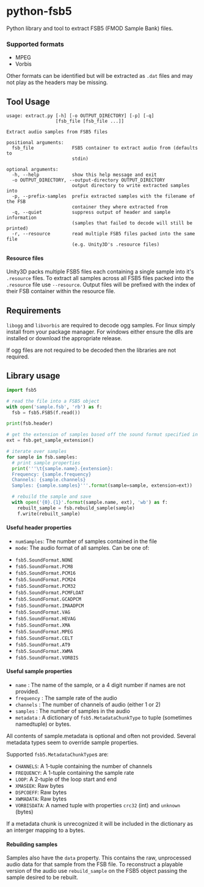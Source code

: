 # python-fsb5
Python library and tool to extract FSB5 (FMOD Sample Bank) files.

### Supported formats

- MPEG
- Vorbis

Other formats can be identified but will be extracted as `.dat` files and may not play as the headers may be missing.

## Tool Usage

```
usage: extract.py [-h] [-o OUTPUT_DIRECTORY] [-p] [-q]
                  [fsb_file [fsb_file ...]]

Extract audio samples from FSB5 files

positional arguments:
  fsb_file              FSB5 container to extract audio from (defaults to
                        stdin)

optional arguments:
  -h, --help            show this help message and exit
  -o OUTPUT_DIRECTORY, --output-directory OUTPUT_DIRECTORY
                        output directory to write extracted samples into
  -p, --prefix-samples  prefix extracted samples with the filename of the FSB
                        container they where extracted from
  -q, --quiet           suppress output of header and sample information
                        (samples that failed to decode will still be printed)
  -r, --resource        read multiple FSB5 files packed into the same file
                        (e.g. Unity3D's .resource files)
 ```

#### Resource files
Unity3D packs multiple FSB5 files each containing a single sample into it's `.resource` files.
To extract all samples across all FSB5 files packed into the `.resource` file use `--resource`.
Output files will be prefixed with the index of their FSB container within the resource file.

## Requirements

`libogg` and `libvorbis` are required to decode ogg samples. For linux simply install from your package manager. For windows either ensure the dlls are installed or download the appropriate release.

If ogg files are not required to be decoded then the libraries are not required.

## Library usage

```python
import fsb5

# read the file into a FSB5 object
with open('sample.fsb', 'rb') as f:
  fsb = fsb5.FSB5(f.read())

print(fsb.header)

# get the extension of samples based off the sound format specified in the header
ext = fsb.get_sample_extension()

# iterate over samples
for sample in fsb.samples:
  # print sample properties
  print('''\t{sample.name}.{extension}:
  Frequency: {sample.frequency}
  Channels: {sample.channels}
  Samples: {sample.samples}'''.format(sample=sample, extension=ext))

  # rebuild the sample and save
  with open('{0}.{1}'.format(sample.name, ext), 'wb') as f:
    rebuilt_sample = fsb.rebuild_sample(sample)
    f.write(rebuilt_sample)
```

#### Useful header properties

- `numSamples`: The number of samples contained in the file
- `mode`: The audio format of all samples. Can be one of:
 * `fsb5.SoundFormat.NONE`
 * `fsb5.SoundFormat.PCM8`
 * `fsb5.SoundFormat.PCM16`
 * `fsb5.SoundFormat.PCM24`
 * `fsb5.SoundFormat.PCM32`
 * `fsb5.SoundFormat.PCMFLOAT`
 * `fsb5.SoundFormat.GCADPCM`
 * `fsb5.SoundFormat.IMAADPCM`
 * `fsb5.SoundFormat.VAG`
 * `fsb5.SoundFormat.HEVAG`
 * `fsb5.SoundFormat.XMA`
 * `fsb5.SoundFormat.MPEG`
 * `fsb5.SoundFormat.CELT`
 * `fsb5.SoundFormat.AT9`
 * `fsb5.SoundFormat.XWMA`
 * `fsb5.SoundFormat.VORBIS`


#### Useful sample properties

- `name` : The name of the sample, or a 4 digit number if names are not provided.
- `frequency` : The sample rate of the audio
- `channels` : The number of channels of audio (either 1 or 2)
- `samples` : The number of samples in the audio
- `metadata` : A dictionary of `fsb5.MetadataChunkType` to tuple (sometimes namedtuple) or bytes.

All contents of sample.metadata is optional and often not provided. Several metadata types seem to override sample properties.

Supported `fsb5.MetadataChunkType`s are:
 * `CHANNELS`: A 1-tuple containing the number of channels
 * `FREQUENCY`: A 1-tuple containing the sample rate
 * `LOOP`: A 2-tuple of the loop start and end
 * `XMASEEK`: Raw bytes
 * `DSPCOEFF`: Raw bytes
 * `XWMADATA`: Raw bytes
 * `VORBISDATA`: A named tuple with properties `crc32` (int) and `unknown` (bytes)

If a metadata chunk is unrecognized it will be included in the dictionary as an interger mapping to a bytes.

#### Rebuilding samples

Samples also have the `data` property.
This contains the raw, unprocessed audio data for that sample from the FSB file.
To reconstruct a playable version of the audio use `rebuild_sample` on the FSB5 object passing the sample desired to be rebuilt.
